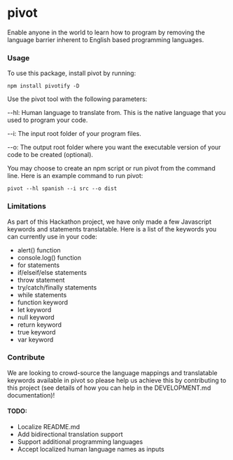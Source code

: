 # pivot
Enable anyone in the world to learn how to program by removing the language barrier inherent to English based programming languages.

### Usage

To use this package, install pivot by running:

    npm install pivotify -D

Use the pivot tool with the following parameters:

--hl: Human language to translate from. This is the native language that you used to program your code.

--i: The input root folder of your program files.

--o: The output root folder where you want the executable version of your code to be created (optional). 

You may choose to create an npm script or run pivot from the command line.  Here is an example command to run pivot:

    pivot --hl spanish --i src --o dist
    
### Limitations

As part of this Hackathon project, we have only made a few Javascript keywords and statements translatable. Here is a list of the keywords you can currently use in your code:

* alert() function
* console.log() function
* for statements
* if/elseif/else statements
* throw statement
* try/catch/finally statements
* while statements
* function keyword
* let keyword
* null keyword
* return keyword
* true keyword
* var keyword

### Contribute

We are looking to crowd-source the language mappings and translatable keywords available in pivot so please help us achieve this by contributing to this project (see details of how you can help in the DEVELOPMENT.md documentation)!


#### TODO: 

* Localize README.md
* Add bidirectional translation support
* Support additional programming languages
* Accept localized human language names as inputs

